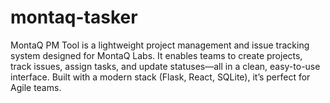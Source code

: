 # montaq-tasker
 MontaQ PM Tool is a lightweight project management and issue tracking system designed for MontaQ Labs. It enables teams to create projects, track issues, assign tasks, and update statuses—all in a clean, easy-to-use interface. Built with a modern stack (Flask, React, SQLite), it’s perfect for Agile teams.
